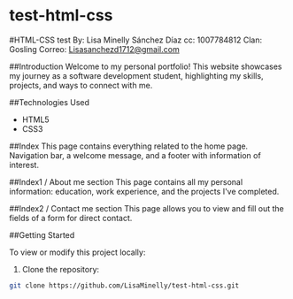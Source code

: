 # test-html-css
#HTML-CSS test
By: Lisa Minelly Sánchez Díaz
cc: 1007784812
Clan: Gosling
Correo: Lisasanchezd1712@gmail.com

##Introduction
Welcome to my personal portfolio! This website showcases my journey as a software development student, highlighting my skills, projects, and ways to connect with me.

##Technologies Used

- HTML5
- CSS3


##Index
This page contains everything related to the home page.
Navigation bar, a welcome message, and a footer with information of interest.

##Index1 / About me section
This page contains all my personal information: education, work experience, and the projects I've completed.

##Index2 / Contact me section
This page allows you to view and fill out the fields of a form for direct contact.

##Getting Started

To view or modify this project locally:

1. Clone the repository:

```bash
git clone https://github.com/LisaMinelly/test-html-css.git
